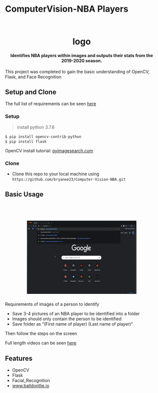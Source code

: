 # ComputerVision-NBA Players

<h1 align="center">
  <br>
logo
<!-- <img src="/static/readme/screenshots.gif"> -->
</h1>


<h4 align="center">Identifies NBA players within images and outputs their stats from the 2019-2020 season.</h4>

This project was completed to gain the basic understanding of OpenCV, Flask, and Face Recognition

## Setup and Clone

The full list of requirements can be seen <a href="https://github.com/bryanee23/flask-site/blob/master/license_readme_server%20scrpit_requirements/requirements.txt">here</a>


### Setup

> install python 3.7.6

```shell
$ pip install opencv-contrib-python
$ pip install flask
```


OpenCV install tutorial: <a href="https://www.pyimagesearch.com/2018/09/19/pip-install-opencv/">pyimagesearch.com</a>

### Clone

- Clone this repo to your local machine using `https://github.com/bryanee23/Computer-Vision-NBA.git`




## Basic Usage

<h1 align="center">
  <br>
<img src="/static/readme/screenshots.gif">
</h1>

Requirements of images of a person to identify
-	Save 3-4 pictures of an NBA player to be identified into a folder
-	Images should only contain the person to be identified
-	Save folder as “(First name of player) (Last name of player)“

Then follow the steps on the screen

Full length videos can be seen <a href="https://drive.google.com/file/d/1wL7EyNAajq060LifrQtv-5wWWLIDzKNX/view?usp=sharing">here</a>





## Features
-	OpenCV
-	Flask
-	Facial_Recognition
-	www.balldontlie.io
